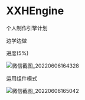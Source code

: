 # XXHEngine
个人制作引擎计划

边学边做

进度(5%)


![微信截图_20220606164328](https://user-images.githubusercontent.com/60800578/172127510-29a6f107-321b-48ac-80e9-1dd28b50e362.png)

运用组件模式


![微信截图_20220606165042](https://user-images.githubusercontent.com/60800578/172128711-adfcd5b9-6e72-4471-ad75-77d565659e2e.png)

